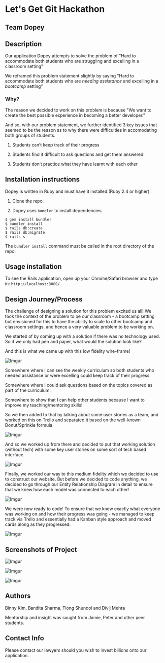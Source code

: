 # Let's Get Git Hackathon

## Team Dopey

## Description

Our application Dopey attempts to solve the problem of
"Hard to accommodate both students who are struggling and excelling in a classroom setting"

We reframed this problem statement slightly by saying
"Hard to accommodate both students who are *needing assistance* and excelling in a *bootcamp* setting"

### Why?

The reason we decided to work on this problem is because "We want to create the best possible experience in becoming a better developer."

And so, with our problem statement, we further identified 3 key issues that seemed to be the reason as to why there were difficulties in accomodating both groups of students.

1. Students can’t keep track of their progress

2. Students find it difficult to ask questions and get them answered

3. Students don’t practice what they have learnt with each other

## Installation instructions

Dopey is written in Ruby and must have it installed (Ruby 2.4 or higher).

1. Clone the repo.

2. Dopey uses ```bundler``` to install dependencies.
```
$ gem install bundler
$ bundler install
$ rails db:create
$ rails db:migrate
$ rails s
```
The ```bundler install``` command must be called in the root directory of the repo.

## Usage installation

To see the Rails application, open up your Chrome/Safari browser and type in: ```http://localhost:3000/```

## Design Journey/Process

The challenge of designing a solution for this problem excited us all! We took the context of the problem to be our classroom - a bootcamp setting but envisioned for this to have the ability to scale to other bootcamp and classroom settings, and hence a very valuable problem to be working on.

We started of by coming up with a solution if there was no technology used. So if we only had pen and paper, what would the solution look like?

And this is what we came up with this low fidelity wire-frame!

![Imgur](http://i.imgur.com/wbx7fHJ.jpg)

Somewhere where I can see the weekly curriculum so both students who needed assistance or were excelling could keep track of their progress.

Somewhere where I could ask questions based on the topics covered as part of the curriculum.

Somewhere to show that I can help other students because I want to improve my teaching/mentoring skills!

So we then added to that by talking about some user stories as a team, and worked on this on Trello and separated it based on the well-known Donut/Sprinkle formula.

![Imgur](http://i.imgur.com/DI1VoF8.png)

And so we worked up from there and decided to put that working solution (without tech) with some key user stories on some sort of tech based interface.

![Imgur](http://i.imgur.com/AdAezAz.jpg)

Finally, we worked our way to this medium fidelity which we decided to use to construct our website. But before we decided to code anything, we decided to go through our Entity Relationship Diagram in detail to ensure that we knew how each model was connected to each other!

![Imgur](http://i.imgur.com/9h1CxIK.jpg)

We were now ready to code! To ensure that we knew exactly what everyone was working on and how their progress was going - we managed to keep track via Trello and essentially had a Kanban style approach and moved cards along as they progressed.

![Imgur](http://i.imgur.com/YBos8tK.png)

## Screenshots of Project

![Imgur](http://i.imgur.com/5ZeQX7B.png)

![Imgur](http://i.imgur.com/FraFJ12.png)

![Imgur](http://i.imgur.com/FfSS4fe.png)

## Authors
Binny Kim, Bandita Sharma, Tiong Shunooi and Divij Mehra

Mentorship and insight was sought from Jamie, Peter and other peer students.

## Contact Info

Please contact our lawyers should you wish to invest billions onto our application.
